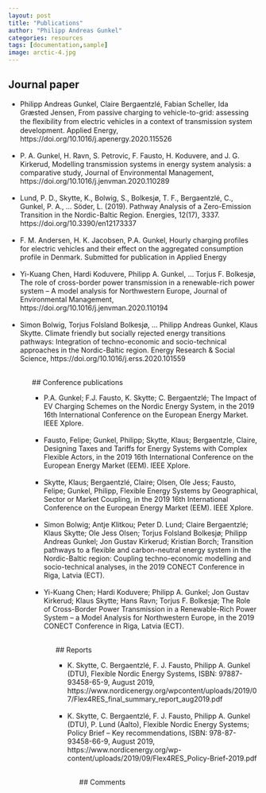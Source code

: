 ```yaml
---
layout: post
title: "Publications"
author: "Philipp Andreas Gunkel"
categories: resources
tags: [documentation,sample]
image: arctic-4.jpg
---
```


## Journal paper <br/>
<ul>
<li>Philipp Andreas Gunkel, Claire Bergaentzlé, Fabian Scheller, Ida Græsted Jensen, From passive charging to vehicle-to-grid: assessing the ﬂexibility from electric vehicles in a context of transmission system development. Applied Energy, https://doi.org/10.1016/j.apenergy.2020.115526 </li><br/>
<li>P. A. Gunkel, H. Ravn, S. Petrovic, F. Fausto, H. Koduvere, and J. G. Kirkerud, Modelling transmission systems in energy system analysis: a comparative study, Journal of Environmental Management, https://doi.org/10.1016/j.jenvman.2020.110289 </li><br/>
<li>Lund, P. D., Skytte, K., Bolwig, S., Bolkesjø, T. F., Bergaentzlé, C., Gunkel, P. A., … Söder, L. (2019). Pathway Analysis of a Zero-Emission Transition in the Nordic-Baltic Region. Energies, 12(17), 3337. https://doi.org/10.3390/en12173337 </li><br/>
<li>F. M. Andersen, H. K. Jacobsen, P.A. Gunkel, Hourly charging profiles for electric vehicles and their effect on the aggregated consumption profile in Denmark. Submitted for publication in Applied Energy  </li><br/>
<li>Yi-Kuang Chen, Hardi Koduvere, Philipp A. Gunkel, … Torjus F. Bolkesjø, The role of cross-border power transmission in a renewable-rich power system – A model analysis for Northwestern Europe, Journal of Environmental Management, https://doi.org/10.1016/j.jenvman.2020.110194 </li><br/>
<li>Simon Bolwig, Torjus Folsland Bolkesjø, ... Philipp Andreas Gunkel, Klaus Skytte. Climate friendly but socially rejected energy transitions pathways: Integration of techno-economic and socio-technical approaches in the Nordic-Baltic region. Energy Research & Social Science, https://doi.org/10.1016/j.erss.2020.101559 </li>
<ul>
<br/>
## Conference publications <br/>
<ul>
<li>P.A. Gunkel; F.J. Fausto, K. Skytte; C. Bergaentzlé; The Impact of EV Charging Schemes on the Nordic Energy System, in the 2019 16th International Conference on the European Energy Market. IEEE Xplore. </li><br/>
<li>Fausto, Felipe; Gunkel, Philipp; Skytte, Klaus; Bergaentzle, Claire, Designing Taxes and Tariffs for Energy Systems with Complex Flexible Actors, in the 2019 16th International Conference on the European Energy Market (EEM). IEEE Xplore. </li><br/>
<li>Skytte, Klaus; Bergaentzlé, Claire; Olsen, Ole Jess; Fausto, Felipe; Gunkel, Philipp, Flexible Energy Systems by Geographical, Sector or Market Coupling, in the 2019 16th International Conference on the European Energy Market (EEM). IEEE Xplore. </li><br/> 
<li>Simon Bolwig; Antje Klitkou; Peter D. Lund; Claire Bergaentzlé; Klaus Skytte; Ole Jess Olsen; Torjus Folsland Bolkesjø; Philipp Andreas Gunkel; Jon Gustav Kirkerud; Kristian Borch; Transition pathways to a flexible and carbon-neutral energy system in the Nordic-Baltic region: Coupling techno-economic modelling and socio-technical analyses, in the 2019 CONECT Conference in Riga, Latvia (ECT). </li><br/>
<li>Yi-Kuang Chen; Hardi Koduvere; Philipp A. Gunkel; Jon Gustav Kirkerud; Klaus Skytte; Hans Ravn; Torjus F. Bolkesjø; The Role of Cross-Border Power Transmission in a Renewable-Rich Power System – a Model Analysis for Northwestern Europe, in the 2019 CONECT Conference in Riga, Latvia (ECT). </li>
<ul>
<br/>
## Reports <br/>
<ul>
<li>K. Skytte, C. Bergaentzlé, F. J. Fausto, Philipp A. Gunkel (DTU), Flexible Nordic Energy Systems, ISBN: 97887-93458-65-9, August 2019, https://www.nordicenergy.org/wpcontent/uploads/2019/07/Flex4RES_final_summary_report_aug2019.pdf </li><br/>
<li>K. Skytte, C. Bergaentzlé, F. J. Fausto, Philipp A. Gunkel (DTU), P. Lund (Aalto), Flexible Nordic Energy Systems; Policy Brief – Key recommendations, ISBN: 978-87-93458-66-9, August 2019, https://www.nordicenergy.org/wp-content/uploads/2019/09/Flex4RES_Policy-Brief-2019.pdf </li>
<ul>
<br/>
## Comments <br/>




